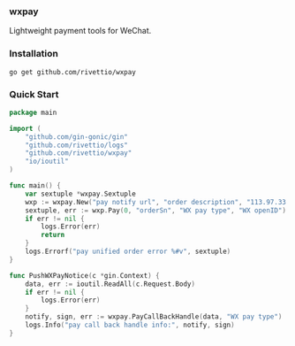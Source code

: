 ### wxpay

Lightweight payment tools for WeChat.

### Installation

`go get github.com/rivettio/wxpay`

### Quick Start

```go
package main

import (
	"github.com/gin-gonic/gin"
	"github.com/rivettio/logs"
	"github.com/rivettio/wxpay"
	"io/ioutil"
)

func main() {
	var sextuple *wxpay.Sextuple
	wxp := wxpay.New("pay notify url", "order description", "113.97.33.19", "app id", "mchId", "key")
	sextuple, err := wxp.Pay(0, "orderSn", "WX pay type", "WX openID")
	if err != nil {
		logs.Error(err)
		return
	}
	logs.Errorf("pay unified order error %#v", sextuple)
}

func PushWXPayNotice(c *gin.Context) {
	data, err := ioutil.ReadAll(c.Request.Body)
	if err != nil {
		logs.Error(err)
	}
	notify, sign, err := wxpay.PayCallBackHandle(data, "WX pay type")
	logs.Info("pay call back handle info:", notify, sign)
}
```

